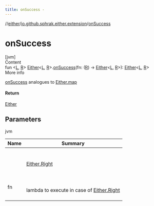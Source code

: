 ```yaml
---
title: onSuccess -
---
```

//[either](../index.md)/[io.github.sphrak.either.extension](index.md)/[onSuccess](on-success.md)



# onSuccess  
[jvm]  
Content  
fun <[L](on-success.md), [R](on-success.md)> [Either](../io.github.sphrak.either/-either/index.md)<[L](on-success.md), [R](on-success.md)>.[onSuccess](on-success.md)(fn: ([R](on-success.md)) -> [Either](../io.github.sphrak.either/-either/index.md)<[L](on-success.md), [R](on-success.md)>): [Either](../io.github.sphrak.either/-either/index.md)<[L](on-success.md), [R](on-success.md)>  
More info  


[onSuccess](on-success.md) analogues to [Either.map](map.md)



#### Return  


[Either](../io.github.sphrak.either/-either/index.md)



## Parameters  
  
jvm  
  
|  Name|  Summary| 
|---|---|
| <a name="io.github.sphrak.either.extension//onSuccess/io.github.sphrak.either.Either[TypeParam(bounds=[kotlin.Any?]),TypeParam(bounds=[kotlin.Any?])]#kotlin.Function1[TypeParam(bounds=[kotlin.Any?]),io.github.sphrak.either.Either[TypeParam(bounds=[kotlin.Any?]),TypeParam(bounds=[kotlin.Any?])]]/PointingToDeclaration/"></a><receiver>| <a name="io.github.sphrak.either.extension//onSuccess/io.github.sphrak.either.Either[TypeParam(bounds=[kotlin.Any?]),TypeParam(bounds=[kotlin.Any?])]#kotlin.Function1[TypeParam(bounds=[kotlin.Any?]),io.github.sphrak.either.Either[TypeParam(bounds=[kotlin.Any?]),TypeParam(bounds=[kotlin.Any?])]]/PointingToDeclaration/"></a><br><br>[Either.Right](../io.github.sphrak.either/-either/-right/index.md)<br><br>
| <a name="io.github.sphrak.either.extension//onSuccess/io.github.sphrak.either.Either[TypeParam(bounds=[kotlin.Any?]),TypeParam(bounds=[kotlin.Any?])]#kotlin.Function1[TypeParam(bounds=[kotlin.Any?]),io.github.sphrak.either.Either[TypeParam(bounds=[kotlin.Any?]),TypeParam(bounds=[kotlin.Any?])]]/PointingToDeclaration/"></a>fn| <a name="io.github.sphrak.either.extension//onSuccess/io.github.sphrak.either.Either[TypeParam(bounds=[kotlin.Any?]),TypeParam(bounds=[kotlin.Any?])]#kotlin.Function1[TypeParam(bounds=[kotlin.Any?]),io.github.sphrak.either.Either[TypeParam(bounds=[kotlin.Any?]),TypeParam(bounds=[kotlin.Any?])]]/PointingToDeclaration/"></a><br><br>lambda to execute in case of [Either.Right](../io.github.sphrak.either/-either/-right/index.md)<br><br>
  
  



